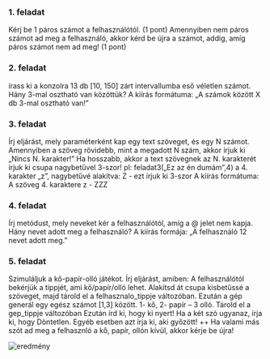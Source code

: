 ### 1. feladat

Kérj be 1 páros számot a felhasználótól. (1 pont)
Amennyiben nem páros számot ad meg a felhasználó, akkor kérd be újra a számot, addig, amíg páros számot nem ad meg!  (1 pont)

### 2. feladat

írass ki a konzolra 13 db  [10, 150] zárt intervallumba eső véletlen számot. Hány 3-mal osztható van közöttük? A kiírás formátuma: „A számok között X db 3-mal osztható van!”

### 3. feladat

Írj eljárást, mely paraméterként kap egy text szöveget, és egy N számot.
Amennyiben a szöveg rövidebb, mint a megadott N szám, akkor írjuk ki „Nincs N. karakter!”
Ha hosszabb, akkor a text szövegnek az N. karakterét írjuk ki csupa nagybetűvel 3-szor! 
pl:
feladat3(„Ez az én dumám”,4)
a 4. karakter „z”, 
nagybetűvé alakítva: Z -  ezt írjuk ki 3-szor
A kiírás formátuma: A szöveg 4. karaktere z -  ZZZ

### 4. feladat

Írj metódust, mely neveket kér a felhasználótól, amíg a @ jelet nem kapja.
Hány nevet adott meg a felhasználó? 
A kiírás formája: „A felhasználó 12 nevet adott meg.”

### 5. feladat

Szimuláljuk a kő-papír-olló játékot. 
Írj eljárást, amiben: 
A felhasználótól bekérjük a tippjét, ami kő/papír/olló lehet. Alakítsd át csupa kisbetűssé a szöveget, majd tárold el a felhasznalo_tippje változóban. 
Ezután a gép generál egy egész számot [1,3] között.  1- kő, 2- papír – 3 olló. Tárold el a gep_tippje változóban
Ezután írd ki, hogy ki nyert!
	Ha a két szó ugyanaz, írja ki, hogy Döntetlen. 
	Egyéb esetben azt írja ki, aki győzött!
++ Ha valami más szót ad meg a felhasznló  a kő, papír, ollón kívül, akkor kérje be újra!

![eredmény](/assets/dolgozat/eredmeny.PNG)